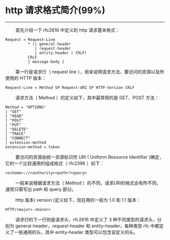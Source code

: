 # http 请求格式简介(99%)
***

&emsp;&emsp;
首先介绍一下 rfc2616 中定义的 http 请求基本格式：

    Request = Request-Line
              * (( general-header
                 | request-header
                 | entity-header ) CRLF)
              CRLF
              [ message-body ]

&emsp;&emsp;
第一行是请求行（ request line ），用来说明请求方法、要访问的资源以及所使用的 HTTP 版本：

    Request-Line = Method SP Request-URI SP HTTP-Version CRLF

&emsp;&emsp;
请求方法（ Method ）的定义如下，其中最常用的是 GET、POST 方法：

    Method = "OPTIONS"
    | "GET"
    | "HEAD"
    | "POST"
    | "PUT"
    | "DELETE"
    | "TRACE"
    | "CONNECT"
    | extension-method
    extension-method = token

&emsp;&emsp;
要访问的资源由统一资源标识符 URI ( Uniform Resource Identifier )确定，它的一个比较通用的组成格式（ rfc2396 ）如下：

    <scheme>://<authority><path>?<query>

&emsp;&emsp;
一般来说根据请求方法（ Method ）的不同，请求URI的格式会有所不同，通常只需写出 path 和 query 部分。

&emsp;&emsp;
http 版本( version )定义如下，现在用的一般为 1.0 和 1.1 版本：

    HTTP/<major>.<minor>

&emsp;&emsp;
请求行的下一行则是请求头，rfc2616 中定义了 3 种不同类型的请求头，分别为 general-header，request-header 和 entity-header，每种类型 rfc 中都定义了一些通用的头，其中 entity-header 类型可以包含自定义的头。
